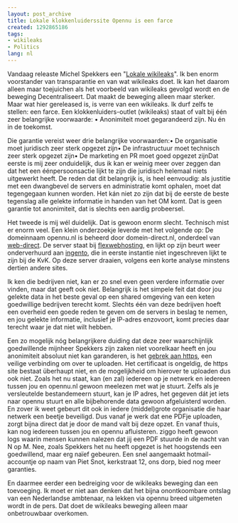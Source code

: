```yaml
---
layout: post_archive
title: Lokale klokkenluiderssite Opennu is een farce
created: 1292865186
tags:
- wikileaks
- Politics
lang: nl
---
```

Vandaag releaste Michel Spekkers een "[Lokale wikileaks](http://opennu.nl)". Ik ben enorm voorstander van transparantie en van wat wikileaks doet. Ik kan het daarom alleen maar toejuichen als het voorbeeld van wikileaks gevolgd wordt en de beweging Decentraliseert. Dat maakt de beweging alleen maar sterker. Maar wat hier gereleased is, is verre van een wikileaks. Ik durf zelfs te stellen: een farce. Een klokkenluiders-outlet (wikileaks) staat of valt bij één zeer belangrijke voorwaarde: • Anonimiteit moet gegarandeerd zijn. Nu én in de toekomst.

Die garantie vereist weer drie belangrijke voorwaarden:• De organisatie moet juridisch zeer sterk opgezet zijn• De infrastructuur moet technisch zeer sterk opgezet zijn• De marketing en PR moet goed opgezet zijnDat eerste is mij zeer onduidelijk, dus ik kan er weinig meer over zeggen dan dat het een éénpersoonsactie lijkt te zijn die juridisch helemaal niets uitgewerkt heeft. De reden dat dit belangrijk is, is heel eenvoudig: als justitie met een dwangbevel de servers en administratie komt ophalen, moet dat tegengegaan kunnen worden. Het kán niet zo zijn dat bij de eerste de beste tegenslag alle gelekte informatie in handen van het OM komt. Dat is geen garantie tot anonimiteit, dat is slechts een aardig probeersel.

Het tweede is mij wél duidelijk. Dat is gewoon enorm slecht. Technisch mist er enorm veel. Een klein onderzoekje leverde met het volgende op: De domeinnaam opennu.nl is beheerd door domein-direct.nl, onderdeel van [web-direct](http://www.openkvk.nl/17153162). De server staat bij [flexwebhosting](http://www.openkvk.nl/17153162), en lijkt op zijn beurt weer onderverhuurd aan [ingento](http://ingento.nl/), die in eerste instantie niet ingeschreven lijkt te zijn bij de KvK. Op deze server draaien, volgens een korte analyse minstens dertien andere sites.

Ik ken die bedrijven niet, kan er zo snel even geen verdere informatie over vinden, maar dat geeft ook niet. Belangrijk is het simpele feit dat door jou gelekte data in het beste geval op een shared omgeving van een keten goedwillige bedrijven terecht komt. Slechts één van deze bedrijven hoeft een overheid een goede reden te geven om de servers in beslag te nemen, en jou gelekte informatie, inclusief je IP-adres enzovoort, komt precies daar terecht waar je dat niet wilt hebben.

Een zo mogelijk nóg belangrijkere duiding dat deze zeer waarschijnlijk goedwillende mijnheer Spekkers zijn zaken niet voorelkaar heeft en jou anonimiteit absoluut niet kan garanderen, is het [gebrek aan https](https://opennu.nl/), een veilige verbinding om over te uploaden. Het certificaat is ongeldig, de https site bestaat überhaupt niet, en de mogelijkheid om hierover te uploaden dus ook niet. Zoals het nu staat, kan  (en zal) iedereen op je netwerk en iedereen tussen jou en opennu.nl gewoon meelezen met wat je stuurt. Zelfs als je versleutelde bestandemeern stuurt, kan je IP adres, het gegeven dát jet iets naar opennu stuurt en alle bijbehorende data gewoon afgeluisterd worden. En zover ik weet gebeurt dit ook in iedere (middel)grote organisatie die haar netwerk een beetje beveiligd. Dus vanaf je werk dat ene PDFje uploaden, zorgt bijna direct dat je door de mand valt bij deze opzet. En vanaf thuis, kan nog iedereen tussen jou en opennu afluisteren. ziggo heeft gewoon logs waarin mensen kunnen nalezen dat jij een PDF stuurde in de nacht van N op M. Nee, zoals Spekkers het nu heeft opgezet is het hoogstends een goedwillend, maar erg naïef gebeuren. Een snel aangemaakt hotmail-accountje op naam van Piet Snot, kerkstraat 12, ons dorp, bied nog meer garanties.

En daarmee eerder een bedreiging voor de wikileaks beweging dan een toevoeging. Ik moet er niet aan denken dat het bijna onontkoombare ontslag van een Nederlandse ambtenaar, na lekken via opennu breed uitgemeten wordt in de pers. Dat doet de wikileaks beweging alleen maar onbetrouwbaar overkomen. 
